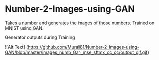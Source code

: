 # Number-2-Images-using-GAN
Takes a number and generates the images of those numbers. Trained on MNIST using GAN.

Generator outputs during Training

![Alt Text] (https://github.com/Murali81/Number-2-Images-using-GAN/blob/master/images_numb_Gan_mse_sftmx_cc_cc/output_gif.gif)
